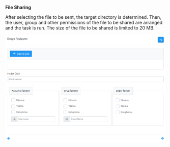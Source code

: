 **File Sharing**

After selecting the file to be sent, the target directory is determined. Then, the user, group and other permissions of the file to be shared are arranged and the task is run. The size of the file to be shared is limited to 20 MB.

[![File Sharing](../images/computerManagement/fileShare.png)](../images/computerManagement/fileShare.png)
<link href=/lider3.0/assets/style.css rel=stylesheet></link>
